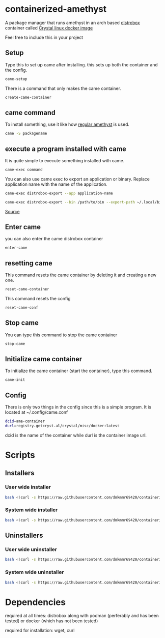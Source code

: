 # containerized-amethyst
A package manager that runs amethyst in an arch based [distrobox](https://github.com/89luca89/distrobox) container called [Crystal linux docker image](https://git.getcryst.al/crystal/misc/docker)

Feel free to include this in your project

## Setup

Type this to set up came after installing. this sets up both the container and the config.

```bash
came-setup
```

There is a command that only makes the came container.

```bash
create-came-container
```

## came command

To install something, use it like how [regular amethyst](https://getcryst.al/site/docs/amethyst/getting-started) is used.

```bash
came -S packagename
```

## execute a program installed with came

It is quite simple to execute something installed with came.

```bash
came-exec command
```

You can also use came exec to export an application or binary. Replace application name with the name of the application.

```bash
came-exec distrobox-export --app application-name
```

```bash
came-exec distrobox-export --bin /path/to/bin --export-path ~/.local/bin
```
[Source](https://github.com/89luca89/distrobox/blob/main/docs/usage/distrobox-export.md)

## Enter came

you can also enter the came distrobox container

```bash
enter-came
```

## resetting came

This command resets the came container by deleting it and creating a new one.

```bash
reset-came-container
```

This command resets the config

```bash
reset-came-conf
```

## Stop came

You can type this command to stop the came container

```bash
stop-came
```

## Initialize came container

To initialize the came container (start the container), type this command.

```bash
came-init
```

## Config

There is only two things in the config since this is a simple program. It is located at ~/.config/came.conf

```bash
dcid=ame-container
durl=registry.getcryst.al/crystal/misc/docker:latest
```
dcid is the name of the container while durl is the container image url.

# Scripts

## Installers

### User wide installer

```bash
bash <(curl -s https://raw.githubusercontent.com/dnkmmr69420/containerized-amethyst/main/user-wide-install.sh)
```
### System wide installer

```bash
bash <(curl -s https://raw.githubusercontent.com/dnkmmr69420/containerized-amethyst/main/system-wide-install.sh)
```

## Uninstallers

### User wide uninstaller

```bash
bash <(curl -s https://raw.githubusercontent.com/dnkmmr69420/containerized-amethyst/main/user-wide-uninstall.sh)
```

### System wide uninstaller

```bash
bash <(curl -s https://raw.githubusercontent.com/dnkmmr69420/containerized-amethyst/main/system-wide-uninstall.sh)
```

# Dependencies

required at all times: distrobox along with podman (perferably and has been tested) or docker (which has not been tested)

required for installation: wget, curl
